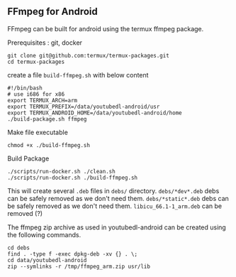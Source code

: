 
## FFmpeg for Android

FFmpeg can be built for android using the termux ffmpeg package.

Prerequisites : git, docker

    git clone git@github.com:termux/termux-packages.git
    cd termux-packages
    
create a file `build-ffmpeg.sh` with below content

    #!/bin/bash
    # use i686 for x86
    export TERMUX_ARCH=arm
    export TERMUX_PREFIX=/data/youtubedl-android/usr
    export TERMUX_ANDROID_HOME=/data/youtubedl-android/home
    ./build-package.sh ffmpeg
    
Make file executable

    chmod +x ./build-ffmpeg.sh
    
Build Package

    ./scripts/run-docker.sh ./clean.sh
    ./scripts/run-docker.sh ./build-ffmpeg.sh
    
This will create several `.deb` files in `debs/` directory.
`debs/*dev*.deb` debs can be safely removed as we don't need them.
`debs/*static*.deb` debs can be safely removed as we don't need them.
`libicu_66.1-1_arm.deb` can be removed (?)


The ffmpeg zip archive as used in youtubedl-android can be created using the following commands.

    cd debs
    find . -type f -exec dpkg-deb -xv {} . \;
    cd data/youtubedl-android
    zip --symlinks -r /tmp/ffmpeg_arm.zip usr/lib
    
